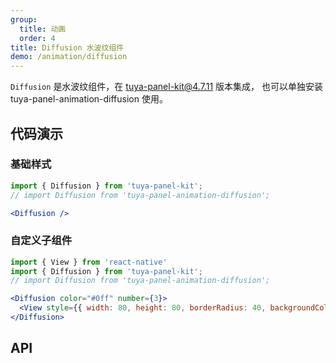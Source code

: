 ```yaml
---
group:
  title: 动画
  order: 4
title: Diffusion 水波纹组件
demo: /animation/diffusion
---
```


<Desc>

`Diffusion` 是水波纹组件，在 tuya-panel-kit@4.7.11 版本集成， 也可以单独安装 tuya-panel-animation-diffusion 使用。

</Desc>

## 代码演示

### 基础样式

```jsx
import { Diffusion } from 'tuya-panel-kit';
// import Diffusion from 'tuya-panel-animation-diffusion';

<Diffusion />
```

### 自定义子组件

```jsx
import { View } from 'react-native'
import { Diffusion } from 'tuya-panel-kit';
// import Diffusion from 'tuya-panel-animation-diffusion';

<Diffusion color="#0ff" number={3}>
  <View style={{ width: 80, height: 80, borderRadius: 40, backgroundColor: '#0ff' }} />
</Diffusion>
```

## API 

<API src="../../../node_modules/tuya-panel-animation-diffusion/lib/index.d.ts" exports='["Diffusion"]'>